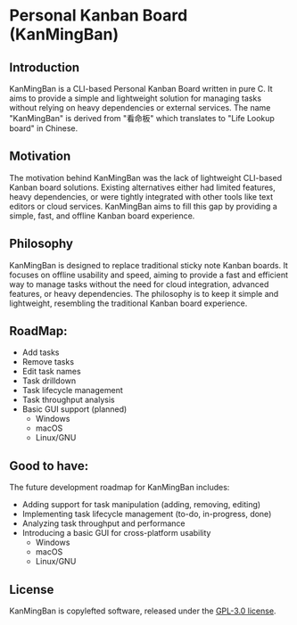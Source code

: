 # Personal Kanban Board (KanMingBan)

## Introduction

KanMingBan is a CLI-based Personal Kanban Board written in pure C. It aims to provide a simple and lightweight solution for managing tasks without relying on heavy dependencies or external services. The name "KanMingBan" is derived from "看命板" which translates to "Life Lookup board" in Chinese.

## Motivation

The motivation behind KanMingBan was the lack of lightweight CLI-based Kanban board solutions. Existing alternatives either had limited features, heavy dependencies, or were tightly integrated with other tools like text editors or cloud services. KanMingBan aims to fill this gap by providing a simple, fast, and offline Kanban board experience.

## Philosophy

KanMingBan is designed to replace traditional sticky note Kanban boards. It focuses on offline usability and speed, aiming to provide a fast and efficient way to manage tasks without the need for cloud integration, advanced features, or heavy dependencies. The philosophy is to keep it simple and lightweight, resembling the traditional Kanban board experience.

## RoadMap:

- Add tasks
- Remove tasks
- Edit task names
- Task drilldown
- Task lifecycle management
- Task throughput analysis
- Basic GUI support (planned)
  - Windows
  - macOS
  - Linux/GNU

## Good to have:

The future development roadmap for KanMingBan includes:
- Adding support for task manipulation (adding, removing, editing)
- Implementing task lifecycle management (to-do, in-progress, done)
- Analyzing task throughput and performance
- Introducing a basic GUI for cross-platform usability
  - Windows
  - macOS
  - Linux/GNU

## License

KanMingBan is copylefted software, released under the [GPL-3.0 license](LICENSE).
